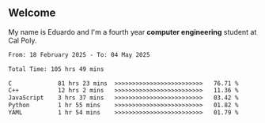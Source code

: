 ## Welcome

 My name is Eduardo and I'm a fourth year **computer engineering** student at Cal Poly.

<!--START_SECTION:waka-->

```txt
From: 18 February 2025 - To: 04 May 2025

Total Time: 105 hrs 49 mins

C             81 hrs 23 mins  >>>>>>>>>>>>>>>>>>>>>>>>>   76.71 %
C++           12 hrs 2 mins   >>>>>>>>>>>>>>>>>>>>>>>>>   11.36 %
JavaScript    3 hrs 37 mins   >>>>>>>>>>>>>>>>>>>>>>>>>   03.42 %
Python        1 hr 55 mins    >>>>>>>>>>>>>>>>>>>>>>>>>   01.82 %
YAML          1 hr 54 mins    >>>>>>>>>>>>>>>>>>>>>>>>>   01.79 %
```

<!--END_SECTION:waka-->

<!--
**lalog12/lalog12** is a ✨ _special_ ✨ repository because its `README.md` (this file) appears on your GitHub profile.

Here are some ideas to get you started:

- 🔭 I’m currently working on ...
- 🌱 I’m currently learning ...
- 👯 I’m looking to collaborate on ...
- 🤔 I’m looking for help with ...
- 💬 Ask me about ...
- 📫 How to reach me: ...
- 😄 Pronouns: ...
- ⚡ Fun fact: ...
-->
